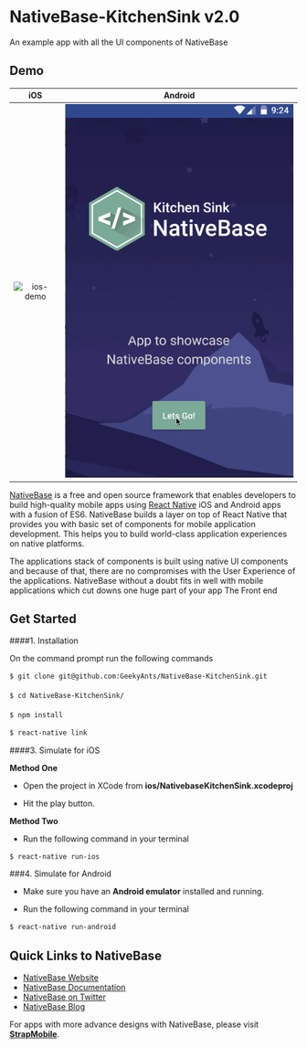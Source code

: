 # NativeBase-KitchenSink v2.0
An example app with all the UI components of NativeBase

## Demo

iOS | Android
 :--:| :-----:
 ![ios-demo](./screenshots/iOS.gif) | ![android-demo](./Screenshots/Android.gif)

[NativeBase](http://nativebase.io/) is a free and open source framework that enables developers to build high-quality mobile apps using [React Native](https://facebook.github.io/react-native/) iOS and Android apps with a fusion of ES6. NativeBase builds a layer on top of React Native that provides you with basic set of components for mobile application development. This helps you to build world-class application experiences on native platforms.

The applications stack of components is built using native UI components and because of that, there are no compromises with the User Experience of the applications. NativeBase without a doubt fits in well with mobile applications which cut downs one huge part of your app The Front end


## Get Started


####1. Installation

On the command prompt run the following commands

```sh
$ git clone git@github.com:GeekyAnts/NativeBase-KitchenSink.git

$ cd NativeBase-KitchenSink/

$ npm install
```

```sh
$ react-native link
```

####3. Simulate for iOS

**Method One**

*	Open the project in XCode from **ios/NativebaseKitchenSink.xcodeproj**

*	Hit the play button.


**Method Two**

*	Run the following command in your terminal

```sh
$ react-native run-ios
```

###4. Simulate for Android

*	Make sure you have an **Android emulator** installed and running.

*	Run the following command in your terminal

```sh
$ react-native run-android
```

## Quick Links to NativeBase

*	[NativeBase Website](http://nativebase.io)
*	[NativeBase Documentation](http://nativebase.io/documentation)
*	[NativeBase on Twitter](https://twitter.com/NativeBaseIO)
*	[NativeBase Blog](https://medium.com/nativebase-io-blog)


For apps with more advance designs with NativeBase, please visit **[StrapMobile](https://strapmobile.com/)**.
